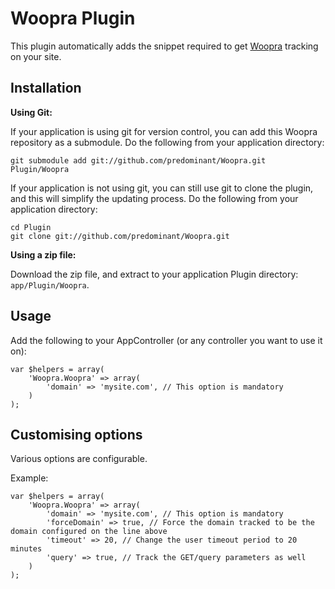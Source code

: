 # Woopra Plugin #

This plugin automatically adds the snippet required to get [Woopra](http://woopra.com) tracking on your site.

## Installation ##

**Using Git:**

If your application is using git for version control, you can add this Woopra repository as a submodule. Do the following from your application directory:

	git submodule add git://github.com/predominant/Woopra.git Plugin/Woopra

If your application is not using git, you can still use git to clone the plugin, and this will simplify the updating process. Do the following from your application directory:

	cd Plugin
	git clone git://github.com/predominant/Woopra.git

**Using a zip file:**

Download the zip file, and extract to your application Plugin directory: `app/Plugin/Woopra`.

## Usage ##

Add the following to your AppController (or any controller you want to use it on):

	var $helpers = array(
		'Woopra.Woopra' => array(
			'domain' => 'mysite.com', // This option is mandatory
		)
	);

## Customising options ##

Various options are configurable.

Example:

	var $helpers = array(
		'Woopra.Woopra' => array(
			'domain' => 'mysite.com', // This option is mandatory
			'forceDomain' => true, // Force the domain tracked to be the domain configured on the line above
			'timeout' => 20, // Change the user timeout period to 20 minutes
			'query' => true, // Track the GET/query parameters as well
		)
	);
